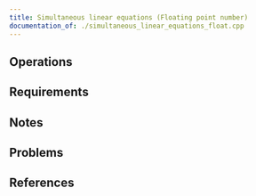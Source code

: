 ```yaml
---
title: Simultaneous linear equations (Floating point number)
documentation_of: ./simultaneous_linear_equations_float.cpp
---
```


## Operations

## Requirements

## Notes

## Problems

## References
